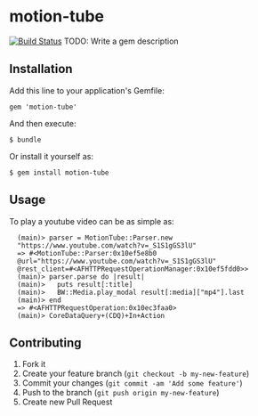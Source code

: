 # motion-tube
[![Build
Status](https://travis-ci.org/ruanwz/motion-tube.svg)](https://travis-ci.org/ruanwz/motion-tube)
TODO: Write a gem description

## Installation

Add this line to your application's Gemfile:

    gem 'motion-tube'

And then execute:

    $ bundle

Or install it yourself as:

    $ gem install motion-tube

## Usage

To play a youtube video can be as simple as:

```
  (main)> parser = MotionTube::Parser.new
  "https://www.youtube.com/watch?v=_S1S1gGS3lU"
  => #<MotionTube::Parser:0x10ef5e8b0
  @url="https://www.youtube.com/watch?v=_S1S1gGS3lU"
  @rest_client=#<AFHTTPRequestOperationManager:0x10ef5fdd0>>
  (main)> parser.parse do |result|
  (main)>   puts result[:title]
  (main)>   BW::Media.play_modal result[:media]["mp4"].last
  (main)> end
  => #<AFHTTPRequestOperation:0x10ec3faa0>
  (main)> CoreDataQuery+(CDQ)+In+Action
```

## Contributing

1. Fork it
2. Create your feature branch (`git checkout -b my-new-feature`)
3. Commit your changes (`git commit -am 'Add some feature'`)
4. Push to the branch (`git push origin my-new-feature`)
5. Create new Pull Request
